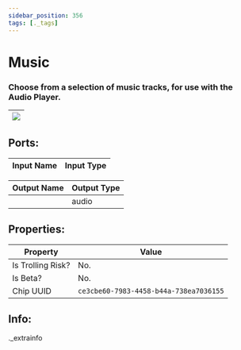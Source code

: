 ```yaml
---
sidebar_position: 356
tags: [._tags]
---
```


# Music


### Choose from a selection of music tracks, for use with the Audio Player.

| ![](https://images-ext-2.discordapp.net/external/MPmIaQzlEPmgGWlgi-WxBBXt0Bjv_zWPkg1y1f_sy3s/https/www.recroomcircuits.com/image/circuit/absolute-value?width=206&height=108) |
|-----|

## Ports:

| Input Name | Input Type |
|-----------|-----------|

| Output Name | Output Type |
|-----------|-----------|
|  | audio |

## Properties:

| Property  | Value |
|-------------------|-----------|
| Is Trolling Risk? | No. |
| Is Beta? | No. |
| Chip UUID | `ce3cbe60-7983-4458-b44a-738ea7036155` |

## Info:
._extrainfo